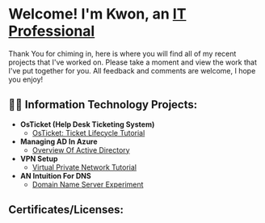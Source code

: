 <h1>Welcome! I'm Kwon, an <a href="https://linkedin.com/in/raekwon-brant95">IT Professional</a></h1>

Thank You for chiming in, here is where you will find all of my recent projects that I've worked on. Please take a moment and view the work that I've put together for you.
All feedback and comments are welcome, I hope you enjoy!

<h2>👨‍💻 Information Technology Projects:</h2>

- <b>OsTicket (Help Desk Ticketing System)</b>
  - [OsTicket: Ticket Lifecycle Tutorial](https://github.com/Mrhosendove/ticket-lifecycle)
- <b>Managing AD In Azure</b>
  - [Overview Of Active Directory](https://github.com/Mrhosendove/admanagement)
- <b>VPN Setup</b>
  - [Virtual Private Network Tutorial](https://github.com/Mrhosendove/Vpnsetup-protocols)
- <b>AN Intuition For DNS</b>
  - [Domain Name Server Experiment](https://github.com//Mrhosendove/domain)
 
<h2> Certificates/Licenses:</h2>
